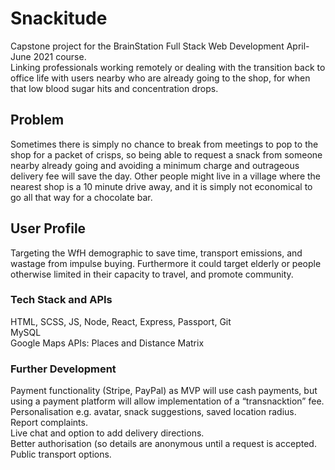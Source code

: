 # Snackitude

Capstone project for the BrainStation Full Stack Web Development April-June 2021 course.  
Linking professionals working remotely or dealing with the transition back to office life with users nearby who are already going to the shop, for when that low blood sugar hits and concentration drops.  

## Problem

Sometimes there is simply no chance to break from meetings to pop to the shop for a packet of crisps, so being able to request a snack from someone nearby already going and avoiding a minimum charge and outrageous delivery fee will save the day. Other people might live in a village where the nearest shop is a 10 minute drive away, and it is simply not economical to go all that way for a chocolate bar.  

## User Profile

Targeting the WfH demographic to save time, transport emissions, and wastage from impulse buying. Furthermore it could target elderly or people otherwise limited in their capacity to travel, and promote community.  

### Tech Stack and APIs

HTML, SCSS, JS, Node, React, Express, Passport, Git  
MySQL  
Google Maps APIs: Places and Distance Matrix  

### Further Development

Payment functionality (Stripe, PayPal) as MVP will use cash payments, but using a payment platform will allow implementation of a “transnacktion” fee.   
Personalisation e.g. avatar, snack suggestions, saved location radius.  
Report complaints.  
Live chat and option to add delivery directions.  
Better authorisation (so details are anonymous until a request is accepted.  
Public transport options.  
